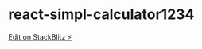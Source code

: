 # react-simpl-calculator1234

[Edit on StackBlitz ⚡️](https://stackblitz.com/edit/react-simpl-calculator1234)